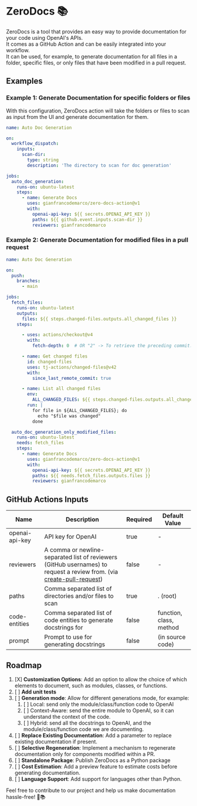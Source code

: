 # ZeroDocs 📚

ZeroDocs is a tool that provides an easy way to provide documentation for your code using OpenAI's APIs.  
It comes as a GitHub Action and can be easily integrated into your workflow.  
It can be used, for example, to generate documentation for all files in a folder, specific files, or only files that have been modified in a pull request. 

## Examples

### Example 1: Generate Documentation for specific folders or files

With this configuration, ZeroDocs action will take the folders or files to scan as input from the UI and generate documentation for them.

```yaml
name: Auto Doc Generation

on:
  workflow_dispatch:
    inputs:
      scan-dir:
        type: string
        description: 'The directory to scan for doc generation'

jobs:
  auto_doc_generation:
    runs-on: ubuntu-latest
    steps:
      - name: Generate Docs
        uses: gianfrancodemarco/zero-docs-action@v1
        with:
          openai-api-key: ${{ secrets.OPENAI_API_KEY }}
          paths: ${{ github.event.inputs.scan-dir }}
          reviewers: gianfrancodemarco
```

### Example 2: Generate Documentation for modified files in a pull request
```yaml
name: Auto Doc Generation

on:
  push:
    branches:
      - main

jobs:
  fetch_files:
    runs-on: ubuntu-latest
    outputs:
      files: ${{ steps.changed-files.outputs.all_changed_files }}
    steps:

      - uses: actions/checkout@v4
        with:
          fetch-depth: 0  # OR "2" -> To retrieve the preceding commit.

      - name: Get changed files
        id: changed-files
        uses: tj-actions/changed-files@v42
        with:
          since_last_remote_commit: true 

      - name: List all changed files
        env:
          ALL_CHANGED_FILES: ${{ steps.changed-files.outputs.all_changed_files }}
        run: |
          for file in ${ALL_CHANGED_FILES}; do
            echo "$file was changed"
          done

  auto_doc_generation_only_modified_files:
    runs-on: ubuntu-latest
    needs: fetch_files
    steps:
      - name: Generate Docs
        uses: gianfrancodemarco/zero-docs-action@v1
        with:
          openai-api-key: ${{ secrets.OPENAI_API_KEY }}
          paths: ${{ needs.fetch_files.outputs.files }}
          reviewers: gianfrancodemarco
```

## GitHub Actions Inputs

| Name            | Description                               | Required | Default Value |
|-----------------|-------------------------------------------|----------|---------------|
| openai-api-key  | API key for OpenAI                        | true     | -             |
| reviewers       | A comma or newline-separated list of reviewers (GitHub usernames) to request a review from. (via [create-pull-request](https://github.com/peter-evans/create-pull-request))    | false    | -
| paths           | Comma separated list of directories and/or files to scan | true     | . (root)     |
| code-entities   | Comma separated list of code entities to generate docstrings for | false    | function, class, method |
| prompt          | Prompt to use for generating docstrings   | false    | (in source code)             |

## Roadmap

1. [X] **Customization Options**: Add an option to allow the choice of which elements to document, such as modules, classes, or functions.
2. [ ] **Add unit tests**
3. [ ] **Generation mode**: Allow for different generations mode, for example:
   1. [ ] Local: send only the module/class/function code to OpenAI
   2. [ ] Context-Aware: send the entire module to OpenAI, so it can understand the context of the code.
   3. [ ] Hybrid: send all the docstrings to OpenAI, and the module/class/function code we are documenting.
4. [ ] **Replace Existing Documentation**: Add a parameter to replace existing documentation if present.
5. [ ] **Selective Regeneration**: Implement a mechanism to regenerate documentation only for components modified within a PR.
6. [ ] **Standalone Package**: Publish ZeroDocs as a Python package
7. [ ] **Cost Estimation**: Add a preview feature to estimate costs before generating documentation.
8. [ ] **Language Support**: Add support for languages other than Python.


Feel free to contribute to our project and help us make documentation hassle-free! 🚀📚
